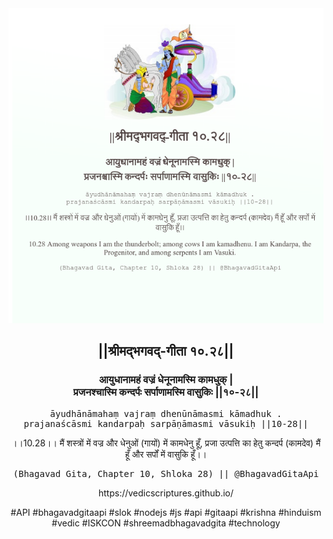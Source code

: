 <img src="../../asset/BG_10_28.png"/>
<center><h2>||श्रीमद्‍भगवद्‍-गीता १०.२८||</h2>
<h3>आयुधानामहं वज्रं धेनूनामस्मि कामधुक् |<br/>प्रजनश्चास्मि कन्दर्पः सर्पाणामस्मि वासुकिः ||१०-२८||</h3>
<pre>āyudhānāmahaṃ vajraṃ dhenūnāmasmi kāmadhuk .<br/>prajanaścāsmi kandarpaḥ sarpāṇāmasmi vāsukiḥ ||10-28||</pre>
<p>।।10.28।। मैं शस्त्रों में वज्र और धेनुओं (गायों) में कामधेनु हूँ, प्रजा उत्पत्ति का हेतु कन्दर्प (कामदेव) मैं हूँ और सर्पों में वासुकि हूँ।।</p>
<pre>(Bhagavad Gita, Chapter 10, Shloka 28) || @BhagavadGitaApi</pre><p>https://vedicscriptures.github.io/</p><p>#API #bhagavadgitaapi #slok #nodejs #js #api #gitaapi #krishna #hinduism #vedic #ISKCON #shreemadbhagavadgita #technology</p></center>